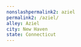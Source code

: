 ```yaml
---
﻿nonslashpermalink2: aziel
permalink2: /aziel/
alley: Aziel
city: New Haven
state: Connecticut
---
```

